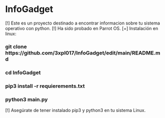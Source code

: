 # InfoGadget
[!] Este es un proyecto destinado a encontrar informacion sobre tu sistema operativo con python.
[!] Ha sido probado en Parrot OS.
[+] Instalación en linux:
<h3>git clone https://github.com/3xpl017/InfoGadget/edit/main/README.md</h3>
<h3>cd InfoGadget</h3>
<h3>pip3 install -r requierements.txt</h3>
<h3>python3 main.py</h3>
[!] Asegúrate de tener instalado pip3 y python3 en tu sistema Linux.
